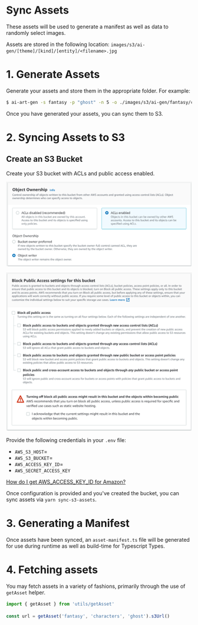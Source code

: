 # Sync Assets
These assets will be used to generate a manifest as well as data to randomly select images.

Assets are stored in the following location: `images/s3/ai-gen/[theme]/[kind]/[entity]/<filename>.jpg`

# 1. Generate Assets
Generate your assets and store them in the appropriate folder. For example:

```sh
$ ai-art-gen -s fantasy -p "ghost" -n 5 -o ./images/s3/ai-gen/fantasy/characters
```

Once you have generated your assets, you can sync them to S3.

# 2. Syncing Assets to S3

## Create an S3 Bucket

Create your S3 bucket with ACLs and public access enabled.

![Example of ACLs Enabled](./images/s3-bucket-ownership.png)

![Public access enabled](./images/s3-public-access.png)

Provide the following credentials in your `.env` file:
- `AWS_S3_HOST`=
- `AWS_S3_BUCKET`=
- `AWS_ACCESS_KEY_ID`=
- `AWS_SECRET_ACCESS_KEY`

[How do I get AWS_ACCESS_KEY_ID for Amazon?](https://stackoverflow.com/a/64325249/786729)

Once configuration is provided and you've created the bucket, you can sync assets via `yarn sync-s3-assets`.

# 3. Generating a Manifest
Once assets have been synced, an `asset-manifest.ts` file will be generated for use during runtime as well as build-time for Typescript Types.

# 4. Fetching assets
You may fetch assets in a variety of fashions, primarily through the use of `getAsset` helper.

```js
import { getAsset } from 'utils/getAsset'

const url = getAsset('fantasy', 'characters', 'ghost').s3Url()
```